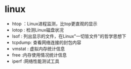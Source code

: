 # linux
* htop ：Linux进程监测，比top更直观的显示
* lotop : 检测Linux磁盘状况
* lsof : 列出显示的文件，在Linux"一切皆文件"的哲学思想下
* tcpdump: 查看网络连接的封包内容
* vmstat : 虚拟内存统计信息
* free :内存使用情况统计信息
* iperf :网络性能测试工具
